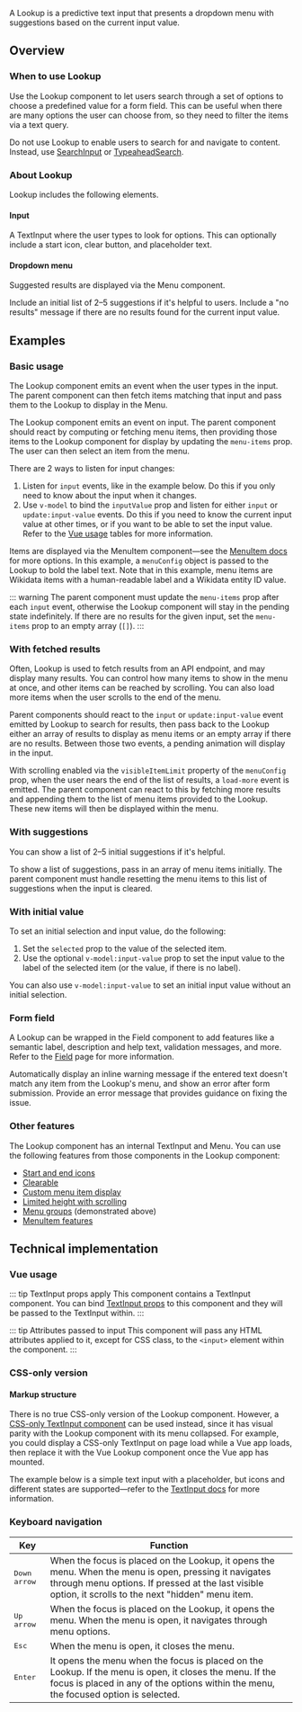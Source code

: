 <script setup>
import LookupBasic from '@/../component-demos/lookup/examples/LookupBasic.vue';
import LookupWithSuggestions from '@/../component-demos/lookup/examples/LookupWithSuggestions.vue';
import LookupWithInitialSelection from '@/../component-demos/lookup/examples/LookupWithInitialSelection.vue';
import LookupWithFetch from '@/../component-demos/lookup/examples/LookupWithFetch.vue';
import LookupField from '@/../component-demos/lookup/examples/LookupField.vue';
import LookupConfigurable from '@/../component-demos/lookup/examples/LookupConfigurable.vue';
import { CdxAccordion } from '@wikimedia/codex';

const controlsConfig = [
	{
		name: 'status',
		type: 'radio',
		options: [ 'default', 'error' ],
	},
	{
		name: 'disabled',
		type: 'boolean'
	},
];
</script>

A Lookup is a predictive text input that presents a dropdown menu with suggestions based on the
current input value.

<cdx-demo-wrapper :controls-config="controlsConfig">
<template v-slot:demo="{ propValues }">
	<lookup-configurable v-bind="propValues" />
</template>
</cdx-demo-wrapper>

## Overview

### When to use Lookup

Use the Lookup component to let users search through a set of options to choose a predefined value
for a form field. This can be useful when there are many options the user can choose from, so they
need to filter the items via a text query.

Do not use Lookup to enable users to search for and navigate to content. Instead, use
[SearchInput](./search-input.md) or [TypeaheadSearch](./typeahead-search.md).

### About Lookup

Lookup includes the following elements.

#### Input

A TextInput where the user types to look for options. This can optionally include a start icon,
clear button, and placeholder text.

#### Dropdown menu

Suggested results are displayed via the Menu component.

<cdx-demo-best-practices>
<cdx-demo-best-practice>Include an initial list of 2–5 suggestions if it's helpful to users.</cdx-demo-best-practice>
<cdx-demo-best-practice>Include a "no results" message if there are no results found for the current input value.</cdx-demo-best-practice>
</cdx-demo-best-practices>

## Examples

### Basic usage

The Lookup component emits an event when the user types in the input. The parent component can then
fetch items matching that input and pass them to the Lookup to display in the Menu.

<cdx-demo-wrapper>
<template v-slot:demo>
	<lookup-basic />
</template>
<template v-slot:code>

:::code-group

<<< @/../component-demos/lookup/examples/LookupBasic.vue [NPM]

<<< @/../component-demos/lookup/examples-mw/LookupBasic.vue [MediaWiki]

:::

</template>
</cdx-demo-wrapper>

<cdx-accordion>
<template #title>Developer notes</template>

The Lookup component emits an event on input. The parent component should react by computing or
fetching menu items, then providing those items to the Lookup component for display by updating the
`menu-items` prop. The user can then select an item from the menu.

There are 2 ways to listen for input changes:
1. Listen for `input` events, like in the example below. Do this if you only need to know about the
   input when it changes.
2. Use `v-model` to bind the `inputValue` prop and listen for either `input` or `update:input-value`
   events. Do this if you need to know the current input value at other times, or if you want to be
   able to set the input value. Refer to the [Vue usage](#vue-usage) tables for more information.

Items are displayed via the MenuItem component—see the [MenuItem docs](./menu-item) for more
options. In this example, a `menuConfig` object is passed to the Lookup to bold the label text. Note
that in this example, menu items are Wikidata items with a human-readable label and a Wikidata
entity ID value.

::: warning
The parent component must update the `menu-items` prop after each `input` event, otherwise
the Lookup component will stay in the pending state indefinitely. If there are no results for the
given input, set the `menu-items` prop to an empty array (`[]`).
:::

</cdx-accordion>

### With fetched results

Often, Lookup is used to fetch results from an API endpoint, and may display many results. You can
control how many items to show in the menu at once, and other items can be reached by scrolling. You
can also load more items when the user scrolls to the end of the menu.

<cdx-demo-wrapper>
<template v-slot:demo>
	<lookup-with-fetch />
</template>
<template v-slot:code>

:::code-group

<<< @/../component-demos/lookup/examples/LookupWithFetch.vue [NPM]

<<< @/../component-demos/lookup/examples-mw/LookupWithFetch.vue [MediaWiki]

:::

</template>
</cdx-demo-wrapper>

<cdx-accordion>
<template #title>Developer notes</template>

Parent components should react to the
`input` or `update:input-value` event emitted by Lookup to search for results, then pass back to the
Lookup either an array of results to display as menu items or an empty array if there are no
results. Between those two events, a pending animation will display in the input.

With scrolling enabled via the `visibleItemLimit` property of the `menuConfig` prop, when the user
nears the end of the list of results, a `load-more` event is emitted. The parent component can react
to this by fetching more results and appending them to the list of menu items provided to the
Lookup. These new items will then be displayed within the menu.

</cdx-accordion>

### With suggestions

You can show a list of 2–5 initial suggestions if it's helpful.

<cdx-demo-wrapper>
<template v-slot:demo>
	<lookup-with-suggestions />
</template>
<template v-slot:code>

:::code-group

<<< @/../component-demos/lookup/examples/LookupWithSuggestions.vue [NPM]

<<< @/../component-demos/lookup/examples-mw/LookupWithSuggestions.vue [MediaWiki]

:::

</template>
</cdx-demo-wrapper>

<cdx-accordion>
<template #title>Developer notes</template>

To show a list of suggestions, pass in an array of menu items initially. The parent component must
handle resetting the menu items to this list of suggestions when the input is cleared.

</cdx-accordion>

### With initial value

<cdx-demo-wrapper :force-reset="true">
<template v-slot:demo>
	<lookup-with-initial-selection />
</template>
<template v-slot:code>

:::code-group

<<< @/../component-demos/lookup/examples/LookupWithInitialSelection.vue [NPM]

<<< @/../component-demos/lookup/examples-mw/LookupWithInitialSelection.vue [MediaWiki]

:::

</template>
</cdx-demo-wrapper>

<cdx-accordion>
<template #title>Developer notes</template>

To set an initial selection and input value, do the following:
1. Set the `selected` prop to the value of the selected item.
2. Use the optional `v-model:input-value` prop to set the input value to the label of the selected
   item (or the value, if there is no label).

You can also use `v-model:input-value` to set an initial input value without an initial selection.

</cdx-accordion>

### Form field

A Lookup can be wrapped in the Field component to add features like a semantic label, description
and help text, validation messages, and more. Refer to the [Field](./field.md) page for more
information.

<cdx-demo-best-practices>
<cdx-demo-best-practice>Automatically display an inline warning message if the entered text doesn't match any item from the Lookup's menu, and show an error after form submission.</cdx-demo-best-practice>
<cdx-demo-best-practice>Provide an error message that provides guidance on fixing the issue.</cdx-demo-best-practice>
</cdx-demo-best-practices>

<cdx-demo-wrapper>
<template v-slot:demo>
	<lookup-field />
</template>
<template v-slot:code>

:::code-group

<<< @/../component-demos/lookup/examples/LookupField.vue [NPM]

<<< @/../component-demos/lookup/examples-mw/LookupField.vue [MediaWiki]

:::

</template>
</cdx-demo-wrapper>

### Other features

The Lookup component has an internal TextInput and Menu. You can use the following features from
those components in the Lookup component:
- [Start and end icons](./text-input.html#with-icons)
- [Clearable](./text-input.html#clearable)
- [Custom menu item display](./menu.html#menu-item-display)
- [Limited height with scrolling](./menu.html#with-scrolling-enabled)
- [Menu groups](./menu.html#menu-groups) (demonstrated above)
- [MenuItem features](./menu-item.html)

## Technical implementation

### Vue usage

::: tip TextInput props apply
This component contains a TextInput component. You can bind [TextInput props](./text-input.html#props)
to this component and they will be passed to the TextInput within.
:::

::: tip Attributes passed to input
This component will pass any HTML attributes applied to it, except for CSS class, to the `<input>`
element within the component.
:::

### CSS-only version

#### Markup structure

There is no true CSS-only version of the Lookup component. However, a
[CSS-only TextInput component](./text-input.md#css-only-version) can be used
instead, since it has visual parity with the Lookup component with its menu
collapsed. For example, you could display a CSS-only TextInput on page load
while a Vue app loads, then replace it with the Vue Lookup component once the
Vue app has mounted.

The example below is a simple text input with a placeholder, but icons and
different states are supported—refer to the [TextInput docs](./text-input.md#css-only-version)
for more information.


<cdx-demo-wrapper>
<template v-slot:demo>
	<div class="cdx-text-input">
		<input class="cdx-text-input__input" type="text" placeholder="Start typing a vegetable name...">
	</div>
</template>
<template v-slot:code>

```html
<!-- Wrapper div. -->
<div class="cdx-text-input">
	<!-- Input element with CSS class and attributes. -->
	<input class="cdx-text-input__input" type="text" placeholder="Start typing a vegetable name...">
</div>
```

</template>
</cdx-demo-wrapper>

### Keyboard navigation

| Key | Function |
| -- | -- |
| <kbd>Down arrow</kbd> | When the focus is placed on the Lookup, it opens the menu. When the menu is open, pressing it navigates through menu options. If pressed at the last visible option, it scrolls to the next "hidden" menu item. |
| <kbd>Up arrow</kbd> | When the focus is placed on the Lookup, it opens the menu. When the menu is open, it navigates through menu options. |
| <kbd>Esc</kbd> | When the menu is open, it closes the menu. |
| <kbd>Enter</kbd> | It opens the menu when the focus is placed on the Lookup. If the menu is open, it closes the menu. If the focus is placed in any of the options within the menu, the focused option is selected. |
